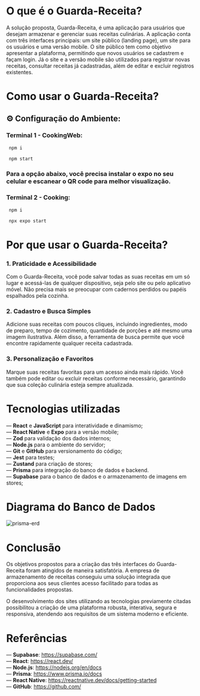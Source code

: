 # O que é o Guarda-Receita?

A solução proposta, Guarda-Receita, é uma aplicação para usuários que desejam armazenar e gerenciar suas receitas culinárias. A aplicação conta com três interfaces principais: um site público (landing page), um site para os usuários e uma versão mobile. O site público tem como objetivo apresentar a plataforma, permitindo que novos usuários se cadastrem e façam login. Já o site e a versão mobile são utilizados para registrar novas receitas, consultar receitas já cadastradas, além de editar e excluir registros existentes.

# Como usar o Guarda-Receita?

## ⚙ Configuração do Ambiente:

### Terminal 1 - CookingWeb:
```bash
 npm i 
```
```bash
 npm start
```

### Para a opção abaixo, você precisa instalar o expo no seu celular e escanear o QR code para melhor visualização.

### Terminal 2 - Cooking:
```bash
 npm i
```
```bash
 npx expo start
```

# Por que usar o Guarda-Receita?

### 1. Praticidade e Acessibilidade
Com o Guarda-Receita, você pode salvar todas as suas receitas em um só lugar e acessá-las de qualquer dispositivo, seja pelo site ou pelo aplicativo móvel. Não precisa mais se preocupar com cadernos perdidos ou papéis espalhados pela cozinha.

### 2. Cadastro e Busca Simples
Adicione suas receitas com poucos cliques, incluindo ingredientes, modo de preparo, tempo de cozimento, quantidade de porções e até mesmo uma imagem ilustrativa. Além disso, a ferramenta de busca permite que você encontre rapidamente qualquer receita cadastrada.

### 3. Personalização e Favoritos
Marque suas receitas favoritas para um acesso ainda mais rápido. Você também pode editar ou excluir receitas conforme necessário, garantindo que sua coleção culinária esteja sempre atualizada.

# Tecnologias utilizadas
— **React** e **JavaScript** para interatividade e dinamismo;  
— **React Native** e **Expo** para a versão mobile;  
— **Zod** para validação dos dados internos;   
— **Node.js** para o ambiente do servidor;  
— **Git** e **GitHub** para versionamento do código;  
— **Jest** para testes;  
— **Zustand** para criação de stores;  
— **Prisma** para integração do banco de dados e backend.  
— **Supabase** para o banco de dados e o armazenamento de imagens em stores;  

# Diagrama do Banco de Dados

![prisma-erd](https://github.com/user-attachments/assets/61227c98-3c47-46f6-9201-008688d5c457)

# Conclusão  
Os objetivos propostos para a criação das três interfaces do Guarda-Receita foram atingidos de maneira satisfatória. A empresa de armazenamento de receitas conseguiu uma solução integrada que proporciona aos seus clientes acesso facilitado para todas as funcionalidades propostas.  

O desenvolvimento dos sites utilizando as tecnologias previamente citadas possibilitou a criação de uma plataforma robusta, interativa, segura e responsiva, atendendo aos requisitos de um sistema moderno e eficiente.

# Referências
— **Supabase**: https://supabase.com/  
— **React**: https://react.dev/  
— **Node.js**: https://nodejs.org/en/docs  
— **Prisma**: https://www.prisma.io/docs  
— **React Native**: https://reactnative.dev/docs/getting-started  
— **GitHub**: https://github.com/  

